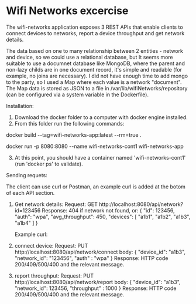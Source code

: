 Wifi Networks excercise
=======================
The wifi-networks application exposes 3 REST APIs that enable clients to connect devices to networks, report a device throughput and get network details.

The data based on one to many relationship between 2 entities - network and device, so we could use a relational database, but It seems more suitable to use a documnet database like MongoDB, where the parent and non-lazy childs are in one document record, it's simple and readable (for example, no joins are necessary). I did not have enough time to add mongo to the party, so I used a Map where each value is a network "document". The Map data is stored as JSON to a file in /var/lib/wifiNetworks/repository (can be configured via a system variable in the Dockerfile). 

Installation:
1. Download the docker folder to a computer with docker engine installed.
2. From this folder run the following commands:

  docker build --tag=wifi-networks-app:latest --rm=true .
  
  docker run -p 8080:8080 --name wifi-networks-cont1 wifi-networks-app
  
3. At this point, you should have a container named 'wifi-networks-cont1' (run 'docker ps' to validate).

Sending requets:

The client can use curl or Postman, an example curl is added at the botom of each API section.
1. Get network details:
  Request: GET http://localhost:8080/api/network?id=123456
  Response: 404 if network not found, or:
  {
    "id": 123456,
    "auth": "wpa",
    "avg_throughput": 450,
    "devices": [
        "a1b1",
        "a1b2",
        "a1b3",
        "a1b4"
    ]
  }

    Example curl:

2. connect device:
  Request: PUT http://localhost:8080/api/network/connect
  body: {
    "device_id": "a1b3",
    "network_id": "123456",
    "auth" : "wpa"
    }
  Response: HTTP code 200/409/500/400 and the relevant message.

3. report throughput:
  Request: PUT http://localhost:8080/api/network/report
  body: {
    "device_id": "a1b3",
    "network_id": 123456,
    "throughput" : 1000
    }
  Response: HTTP code 200/409/500/400 and the relevant message.
  
